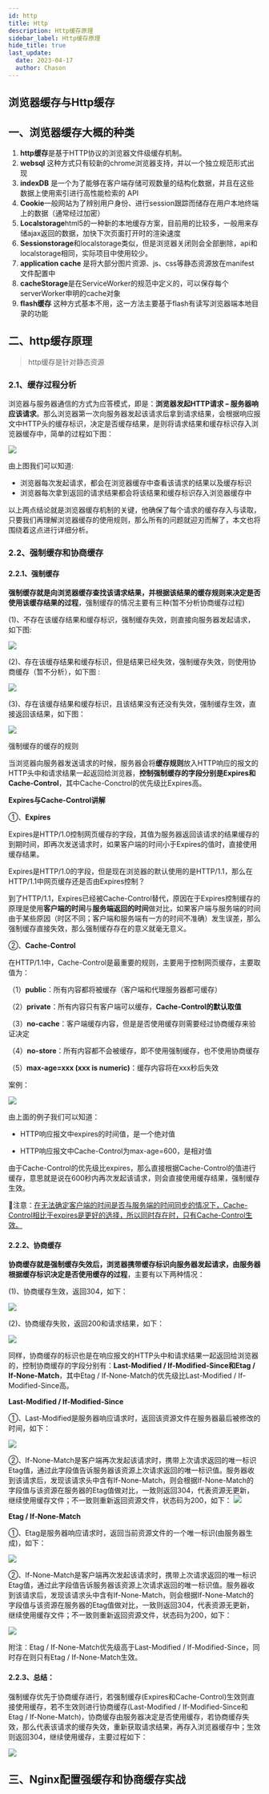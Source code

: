 ```yaml
---
id: http
title: Http
description: Http缓存原理
sidebar_label: Http缓存原理
hide_title: true
last_update:
  date: 2023-04-17
  author: Chason
---
```


## 浏览器缓存与Http缓存

## 一、浏览器缓存大概的种类

1.  **http缓存**是基于HTTP协议的浏览器文件级缓存机制。
1.  **websql** 这种方式只有较新的chrome浏览器支持，并以一个独立规范形式出现
1.  **indexDB** 是一个为了能够在客户端存储可观数量的结构化数据，并且在这些数据上使用索引进行高性能检索的 API
1.  **Cookie**一般网站为了辨别用户身份、进行session跟踪而储存在用户本地终端上的数据（通常经过加密）
1.  **Localstorage**html5的一种新的本地缓存方案，目前用的比较多，一般用来存储ajax返回的数据，加快下次页面打开时的渲染速度
1.  **Sessionstorage**和localstorage类似，但是浏览器关闭则会全部删除，api和localstorage相同，实际项目中使用较少。
1.  **application cache** 是将大部分图片资源、js、css等静态资源放在manifest文件配置中
1.  **cacheStorage**是在ServiceWorker的规范中定义的，可以保存每个serverWorker申明的cache对象
1.  **flash缓存** 这种方式基本不用，这一方法主要基于flash有读写浏览器端本地目录的功能

## 二、http缓存原理

> http缓存是针对静态资源

### 2.1、缓存过程分析

浏览器与服务器通信的方式为应答模式，即是：**浏览器发起HTTP请求 – 服务器响应该请求**。那么浏览器第一次向服务器发起该请求后拿到请求结果，会根据响应报文中HTTP头的缓存标识，决定是否缓存结果，是则将请求结果和缓存标识存入浏览器缓存中，简单的过程如下图：

![](https://gitee.com/szchason/pic_bed/raw/main/notes/NetworkProject/http-cache/2023-05-29-1685367504-c53227.png)

由上图我们可以知道:

- 浏览器每次发起请求，都会在浏览器缓存中查看该请求的结果以及缓存标识
- 浏览器每次拿到返回的请求结果都会将该结果和缓存标识存入浏览器缓存中

以上两点结论就是浏览器缓存机制的关键，他确保了每个请求的缓存存入与读取，只要我们再理解浏览器缓存的使用规则，那么所有的问题就迎刃而解了，本文也将围绕着这点进行详细分析。

### 2.2、强制缓存和协商缓存

#### 2.2.1、强制缓存

**强制缓存就是向浏览器缓存查找该请求结果，并根据该结果的缓存规则来决定是否使用该缓存结果的过程**，强制缓存的情况主要有三种(暂不分析协商缓存过程)

(1)、不存在该缓存结果和缓存标识，强制缓存失效，则直接向服务器发起请求，如下图:

![](https://gitee.com/szchason/pic_bed/raw/main/notes/NetworkProject/http-cache/2023-05-29-1685366493-3d1de2.png)

(2)、存在该缓存结果和缓存标识，但是结果已经失效，强制缓存失效，则使用协商缓存（暂不分析），如下图 :

![](https://gitee.com/szchason/pic_bed/raw/main/notes/NetworkProject/http-cache/2023-05-29-1685366365-068016.png)

(3)、存在该缓存结果和缓存标识，且该结果没有还没有失效，强制缓存生效，直接返回该结果，如下图：

![](https://gitee.com/szchason/pic_bed/raw/main/notes/NetworkProject/http-cache/2023-05-29-1685366371-926e49.png)

强制缓存的缓存的规则

当浏览器向服务器发送请求的时候，服务器会将**缓存规则**放入HTTP响应的报文的HTTP头中和请求结果一起返回给浏览器，**控制强制缓存的字段分别是Expires和Cache-Control**，其中Cache-Conctrol的优先级比Expires高。

**Expires与Cache-Control讲解**

①、**Expires**

Expires是HTTP/1.0控制网页缓存的字段，其值为服务器返回该请求的结果缓存的到期时间，即再次发送请求时，如果客户端的时间小于Expires的值时，直接使用缓存结果。

Expires是HTTP/1.0的字段，但是现在浏览器的默认使用的是HTTP/1.1，那么在HTTP/1.1中网页缓存还是否由Expires控制？

到了HTTP/1.1，Expires已经被Cache-Control替代，原因在于Expires控制缓存的原理是使用**客户端的时间**与**服务端返回的时间**做对比，如果客户端与服务端的时间由于某些原因（时区不同；客户端和服务端有一方的时间不准确）发生误差，那么强制缓存直接失效，那么强制缓存存在的意义就毫无意义。

②、**Cache-Control**

在HTTP/1.1中，Cache-Control是最重要的规则，主要用于控制网页缓存，主要取值为：

（1）**public**：所有内容都将被缓存（客户端和代理服务器都可缓存）

（2）**private**：所有内容只有客户端可以缓存，**Cache-Control的默认取值**

（3）**no-cache**：客户端缓存内容，但是是否使用缓存则需要经过协商缓存来验证决定

（4）**no-store**：所有内容都不会被缓存，即不使用强制缓存，也不使用协商缓存

（5）**max-age=xxx (xxx is numeric)**：缓存内容将在xxx秒后失效

案例：

![](https://gitee.com/szchason/pic_bed/raw/main/notes/NetworkProject/http-cache/2023-05-29-1685366376-9f4a18.png)

由上面的例子我们可以知道：

- HTTP响应报文中expires的时间值，是一个绝对值

- HTTP响应报文中Cache-Control为max-age=600，是相对值

由于Cache-Control的优先级比expires，那么直接根据Cache-Control的值进行缓存，意思就是说在600秒内再次发起该请求，则会直接使用缓存结果，强制缓存生效。

👋注意：<u>在无法确定客户端的时间是否与服务端的时间同步的情况下，Cache-Control相比于expires是更好的选择，所以同时存在时，只有Cache-Control生效。</u>

#### 2.2.2、协商缓存

**协商缓存就是强制缓存失效后，浏览器携带缓存标识向服务器发起请求，由服务器根据缓存标识决定是否使用缓存的过程**，主要有以下两种情况：

(1)、协商缓存生效，返回304，如下：

![](https://gitee.com/szchason/pic_bed/raw/main/notes/NetworkProject/http-cache/2023-05-29-1685366382-fb87e4.png)

(2)、协商缓存失败，返回200和请求结果，如下：

![](https://gitee.com/szchason/pic_bed/raw/main/notes/NetworkProject/http-cache/2023-05-29-1685366386-445841.png)

同样，协商缓存的标识也是在响应报文的HTTP头中和请求结果一起返回给浏览器的，控制协商缓存的字段分别有：**Last-Modified / If-Modified-Since和Etag / If-None-Match**，其中Etag / If-None-Match的优先级比Last-Modified / If-Modified-Since高。

**Last-Modified / If-Modified-Since**

①、Last-Modified是服务器响应请求时，返回该资源文件在服务器最后被修改的时间，如下：

![](https://gitee.com/szchason/pic_bed/raw/main/notes/NetworkProject/http-cache/2023-05-29-1685366392-5efbb2.png)

②、If-None-Match是客户端再次发起该请求时，携带上次请求返回的唯一标识Etag值，通过此字段值告诉服务器该资源上次请求返回的唯一标识值。服务器收到该请求后，发现该请求头中含有If-None-Match，则会根据If-None-Match的字段值与该资源在服务器的Etag值做对比，一致则返回304，代表资源无更新，继续使用缓存文件；不一致则重新返回资源文件，状态码为200，如下：
![](https://gitee.com/szchason/pic_bed/raw/main/notes/NetworkProject/http-cache/2023-05-29-1685366397-21ebd4.png)

**Etag / If-None-Match**

①、Etag是服务器响应请求时，返回当前资源文件的一个唯一标识(由服务器生成)，如下：

![](https://gitee.com/szchason/pic_bed/raw/main/notes/NetworkProject/http-cache/2023-05-29-1685366401-2dd391.png)

②、If-None-Match是客户端再次发起该请求时，携带上次请求返回的唯一标识Etag值，通过此字段值告诉服务器该资源上次请求返回的唯一标识值。服务器收到该请求后，发现该请求头中含有If-None-Match，则会根据If-None-Match的字段值与该资源在服务器的Etag值做对比，一致则返回304，代表资源无更新，继续使用缓存文件；不一致则重新返回资源文件，状态码为200，如下：

![](https://gitee.com/szchason/pic_bed/raw/main/notes/NetworkProject/http-cache/2023-05-29-1685366404-d28e88.png)

<span className="highlight">附注：</span>Etag / If-None-Match优先级高于Last-Modified / If-Modified-Since，同时存在则只有Etag / If-None-Match生效。

#### 2.2.3、总结：

强制缓存优先于协商缓存进行，若强制缓存(Expires和Cache-Control)生效则直接使用缓存，若不生效则进行协商缓存(Last-Modified / If-Modified-Since和Etag / If-None-Match)，协商缓存由服务器决定是否使用缓存，若协商缓存失效，那么代表该请求的缓存失效，重新获取请求结果，再存入浏览器缓存中；生效则返回304，继续使用缓存，主要过程如下：

![](https://gitee.com/szchason/pic_bed/raw/main/notes/NetworkProject/http-cache/2023-05-29-1685366409-013572.png)

## 三、Nginx配置强缓存和协商缓存实战
